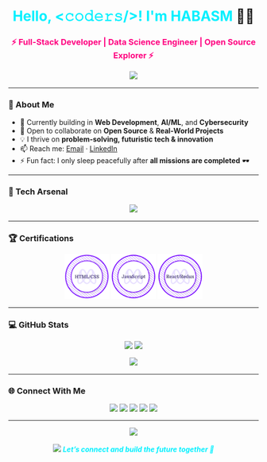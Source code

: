 <h1 align="center">
  <span style="color:#00f0ff;">Hello, &lt;𝚌𝚘𝚍𝚎𝚛𝚜/&gt;! I'm <b>HABASM</b></span> 👨‍💻
</h1>

<h3 align="center" style="color:#ff0080;">⚡ Full-Stack Developer | Data Science Engineer | Open Source Explorer ⚡</h3>

<p align="center">
  <img src="https://readme-typing-svg.herokuapp.com?color=00f0ff&center=true&vCenter=true&width=600&height=30&lines=Full+Stack+Developer+⚡;Data+Science+Engineer+🤖;Open+Source+Contributor+🌍;Exploring+AI+%26+Cybersecurity+🔐;Always+Learning+🚀">
</p>

---

### 🌌 About Me  

- 🔭 Currently building in **Web Development**, **AI/ML**, and **Cybersecurity**  
- 👯 Open to collaborate on **Open Source** & **Real-World Projects**  
- 💡 I thrive on **problem-solving, futuristic tech & innovation**  
- 📫 Reach me: [Email](mailto:2gethas@gmail.com) · [LinkedIn](https://www.linkedin.com/in/habitamu-asimare-aa824b169/)  
- ⚡ Fun fact: I only sleep peacefully after **all missions are completed** 🕶️  

---

### 🚀 Tech Arsenal  

<p align="center">
  <img src="https://skillicons.dev/icons?i=html,css,sass,bootstrap,js,react,redux,nextjs,nodejs,python,django,go,mysql,sqlite,postgres,git,linux,postman,vscode,webpack" />
</p>

---

### 🏆 Certifications  

<p align="center">
  <a href="https://www.credential.net/8fc0b053-9dc7-4027-9cbe-cbe5aea3ea7d"><img src="./html-css-badge.png" width="90" alt="HTML & CSS"></a>
  <a href="https://www.credential.net/be3b7bb7-5e64-4582-939a-d580d9d322a0"><img src="./javascript-badge.png" width="90" alt="JavaScript"></a>
  <a href="https://www.credential.net/59ec9e99-db41-48a7-a8a0-768634e5a9f6"><img src="./react-redux-badge.png" width="90" alt="React & Redux"></a>
</p>

---

### 💻 GitHub Stats  

<p align="center">
  <img src="https://github-readme-stats.vercel.app/api?username=habasm&show_icons=true&theme=tokyonight&count_private=true&hide_border=true&title_color=00f0ff&icon_color=ff0080" height="170"/>
  <img src="https://github-readme-stats.vercel.app/api/top-langs/?username=habasm&layout=compact&theme=tokyonight&hide_border=true&title_color=00f0ff" height="170"/>
</p>

<p align="center">
  <img src="http://github-readme-streak-stats.herokuapp.com?user=habasm&theme=tokyonight&hide_border=true&ring=ff0080&fire=00f0ff&currStreakLabel=00f0ff"/>
</p>

---

### 🌐 Connect With Me  

<p align="center">
  <a href="https://www.linkedin.com/in/habitamu-asimare-aa824b169/"><img src="https://skillicons.dev/icons?i=linkedin" /></a>
  <a href="https://twitter.com/habasm"><img src="https://skillicons.dev/icons?i=twitter" /></a>
  <a href="https://www.instagram.com/habasm/"><img src="https://skillicons.dev/icons?i=instagram" /></a>
  <a href="https://www.facebook.com/habasm"><img src="https://skillicons.dev/icons?i=facebook" /></a>
  <a href="https://www.hackerrank.com/habasm"><img src="https://skillicons.dev/icons?i=hackerrank" /></a>
</p>

---

<p align="center">
  <img src="https://profile-counter.glitch.me/habasm/count.svg" />
</p>

<p align="center">
  <img src="https://media.giphy.com/media/LnQjpWaON8nhr21vNW/giphy.gif" width="80">  
  <em><b style="color:#00f0ff;">Let’s connect and build the future together 🚀</b></em>
</p>
